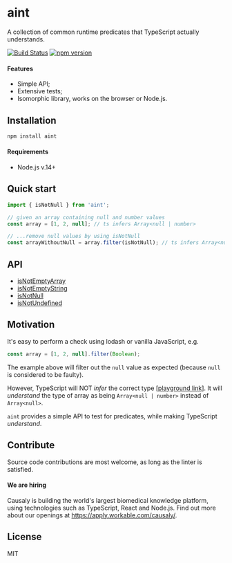 # aint

A collection of common runtime predicates that TypeScript actually understands.

[![Build Status](https://github.com/causaly/aint/actions/workflows/ci.yml/badge.svg?branch=main)](https://github.com/causaly/aint/actions/workflows/ci.yml) [![npm version](https://badge.fury.io/js/aint.svg)](https://www.npmjs.com/package/aint)

#### Features

- Simple API;
- Extensive tests;
- Isomorphic library, works on the browser or Node.js.

## Installation

```bash
npm install aint
```

#### Requirements

- Node.js v.14+

## Quick start

```typescript
import { isNotNull } from 'aint';

// given an array containing null and number values
const array = [1, 2, null]; // ts infers Array<null | number>

// ...remove null values by using isNotNull
const arrayWithoutNull = array.filter(isNotNull); // ts infers Array<number>
```

## API

- [isNotEmptyArray](./lib/isNotEmptyArray.ts)
- [isNotEmptyString](./lib/isNotEmptyArray.ts)
- [isNotNull](./lib/isNotEmptyArray.ts)
- [isNotUndefined](./lib/isNotEmptyArray.ts)

## Motivation

It's easy to perform a check using lodash or vanilla JavaScript, e.g.

```javascript
const array = [1, 2, null].filter(Boolean);
```

The example above will filter out the `null` value as expected (because `null` is considered to be faulty).

However, TypeScript will NOT _infer_ the correct type [[playground link](https://www.typescriptlang.org/play?#code/MYewdgzgLgBAhgJwXAnjAvDA2gRgDQwBMBYArgDbkC6AdAGYCW5UApggBQBCII5LcYAJQBuIA)]. It will _understand_ the type of array as being `Array<null | number>` instead of `Array<null>`.

`aint` provides a simple API to test for predicates, while making TypeScript _understand_.

## Contribute

Source code contributions are most welcome, as long as the linter is satisfied.

#### We are hiring

Causaly is building the world's largest biomedical knowledge platform, using technologies such as TypeScript, React and Node.js. Find out more about our openings at https://apply.workable.com/causaly/.

## License

MIT
